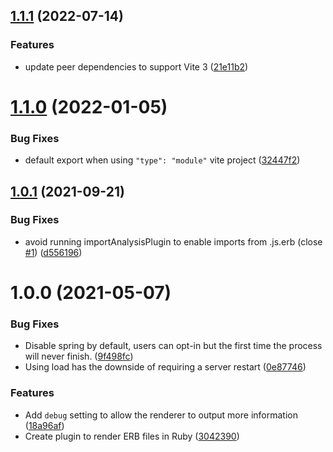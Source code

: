 ## [1.1.1](https://github.com/ElMassimo/vite-plugin-erb/compare/v1.1.0...v1.1.1) (2022-07-14)


### Features

* update peer dependencies to support Vite 3 ([21e11b2](https://github.com/ElMassimo/vite-plugin-erb/commit/21e11b29f0667526962855b4b835b3d01ba65eee))



# [1.1.0](https://github.com/ElMassimo/vite-plugin-erb/compare/v1.0.1...v1.1.0) (2022-01-05)


### Bug Fixes

* default export when using `"type": "module"` vite project ([32447f2](https://github.com/ElMassimo/vite-plugin-erb/commit/32447f24ef757c894cf690228779fb4fb138edbb))



## [1.0.1](https://github.com/ElMassimo/vite-plugin-erb/compare/v1.0.0...v1.0.1) (2021-09-21)


### Bug Fixes

* avoid running importAnalysisPlugin to enable imports from .js.erb (close [#1](https://github.com/ElMassimo/vite-plugin-erb/issues/1)) ([d556196](https://github.com/ElMassimo/vite-plugin-erb/commit/d556196a35f1dac16923ef72625978105ed97f0d))



# 1.0.0 (2021-05-07)


### Bug Fixes

* Disable spring by default, users can opt-in but the first time the process will never finish. ([9f498fc](https://github.com/ElMassimo/vite-plugin-erb/commit/9f498fc22baabc25615d21d334187c4ef8da80c3))
* Using load has the downside of requiring a server restart ([0e87746](https://github.com/ElMassimo/vite-plugin-erb/commit/0e87746ec534356b34e8c1250cfa45f1ffd655c5))


### Features

* Add `debug` setting to allow the renderer to output more information ([18a96af](https://github.com/ElMassimo/vite-plugin-erb/commit/18a96af1079b3ba5d799fde630a7a1b95272d84c))
* Create plugin to render ERB files in Ruby ([3042390](https://github.com/ElMassimo/vite-plugin-erb/commit/3042390af044c666a718dff3e0cc3c4f27cc9910))



